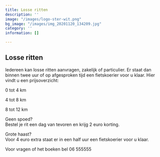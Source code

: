 ```yaml
---
title: Losse ritten
description: ''
image: "/images/logo-ster-wit.png"
bg_image: "/images/img_20201120_134209.jpg"
category: ''
information: []

---
```

## Losse ritten

Iedereen kan losse ritten aanvragen, zakelijk of particulier. Er staat dan binnen twee uur of op afgesproken tijd een fietskoerier voor u klaar. Hier vindt u een prijsoverzicht:

0 tot 4 km

4 tot 8 km

8 tot 12 km

Geen spoed?   
Bestel je rit een dag van tevoren en krijg 2 euro korting.

Grote haast?   
Voor 4 euro extra staat er in een half uur een fietskoerier voor u klaar.

Voor vragen of het boeken bel 06 555555